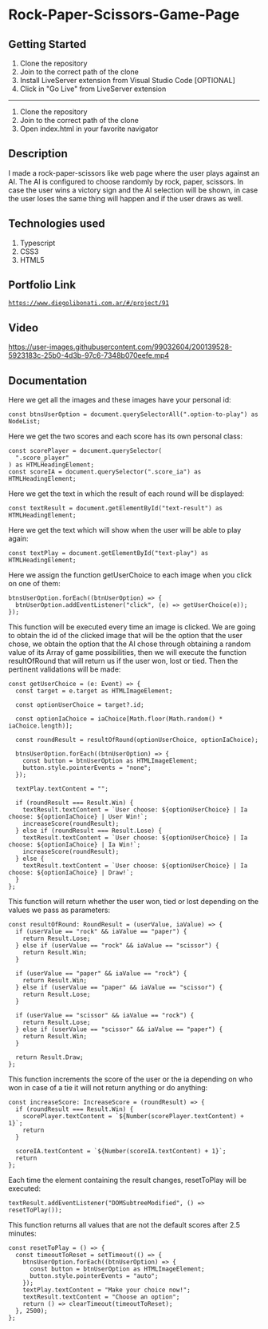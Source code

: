 # Rock-Paper-Scissors-Game-Page

## Getting Started

1. Clone the repository
2. Join to the correct path of the clone
3. Install LiveServer extension from Visual Studio Code [OPTIONAL]
4. Click in "Go Live" from LiveServer extension

---

1. Clone the repository
2. Join to the correct path of the clone
3. Open index.html in your favorite navigator

## Description

I made a rock-paper-scissors like web page where the user plays against an AI. The AI is configured to choose randomly by rock, paper, scissors. In case the user wins a victory sign and the AI selection will be shown, in case the user loses the same thing will happen and if the user draws as well.

## Technologies used

1. Typescript
2. CSS3
3. HTML5

## Portfolio Link

[`https://www.diegolibonati.com.ar/#/project/91`](https://www.diegolibonati.com.ar/#/project/91)

## Video

https://user-images.githubusercontent.com/99032604/200139528-5923183c-25b0-4d3b-97c6-7348b070eefe.mp4

## Documentation

Here we get all the images and these images have your personal id:

```
const btnsUserOption = document.querySelectorAll(".option-to-play") as NodeList;
```

Here we get the two scores and each score has its own personal class:

```
const scorePlayer = document.querySelector(
  ".score_player"
) as HTMLHeadingElement;
const scoreIA = document.querySelector(".score_ia") as HTMLHeadingElement;
```

Here we get the text in which the result of each round will be displayed:

```
const textResult = document.getElementById("text-result") as HTMLHeadingElement;
```

Here we get the text which will show when the user will be able to play again:

```
const textPlay = document.getElementById("text-play") as HTMLHeadingElement;
```

Here we assign the function getUserChoice to each image when you click on one of them:

```
btnsUserOption.forEach((btnUserOption) => {
  btnUserOption.addEventListener("click", (e) => getUserChoice(e));
});
```

This function will be executed every time an image is clicked. We are going to obtain the id of the clicked image that will be the option that the user chose, we obtain the option that the AI chose through obtaining a random value of its Array of game possibilities, then we will execute the function resultOfRound that will return us if the user won, lost or tied. Then the pertinent validations will be made:

```
const getUserChoice = (e: Event) => {
  const target = e.target as HTMLImageElement;

  const optionUserChoice = target?.id;

  const optionIaChoice = iaChoice[Math.floor(Math.random() * iaChoice.length)];

  const roundResult = resultOfRound(optionUserChoice, optionIaChoice);

  btnsUserOption.forEach((btnUserOption) => {
    const button = btnUserOption as HTMLImageElement;
    button.style.pointerEvents = "none";
  });

  textPlay.textContent = "";

  if (roundResult === Result.Win) {
    textResult.textContent = `User choose: ${optionUserChoice} | Ia choose: ${optionIaChoice} | User Win!`;
    increaseScore(roundResult);
  } else if (roundResult === Result.Lose) {
    textResult.textContent = `User choose: ${optionUserChoice} | Ia choose: ${optionIaChoice} | Ia Win!`;
    increaseScore(roundResult);
  } else {
    textResult.textContent = `User choose: ${optionUserChoice} | Ia choose: ${optionIaChoice} | Draw!`;
  }
};
```

This function will return whether the user won, tied or lost depending on the values we pass as parameters:

```
const resultOfRound: RoundResult = (userValue, iaValue) => {
  if (userValue == "rock" && iaValue == "paper") {
    return Result.Lose;
  } else if (userValue == "rock" && iaValue == "scissor") {
    return Result.Win;
  }

  if (userValue == "paper" && iaValue == "rock") {
    return Result.Win;
  } else if (userValue == "paper" && iaValue == "scissor") {
    return Result.Lose;
  }

  if (userValue == "scissor" && iaValue == "rock") {
    return Result.Lose;
  } else if (userValue == "scissor" && iaValue == "paper") {
    return Result.Win;
  }

  return Result.Draw;
};
```

This function increments the score of the user or the ia depending on who won in case of a tie it will not return anything or do anything:

```
const increaseScore: IncreaseScore = (roundResult) => {
  if (roundResult === Result.Win) {
    scorePlayer.textContent = `${Number(scorePlayer.textContent) + 1}`;
    return
  }

  scoreIA.textContent = `${Number(scoreIA.textContent) + 1}`;
  return
};
```

Each time the element containing the result changes, resetToPlay will be executed:

```
textResult.addEventListener("DOMSubtreeModified", () => resetToPlay());
```

This function returns all values that are not the default scores after 2.5 minutes:

```
const resetToPlay = () => {
  const timeoutToReset = setTimeout(() => {
    btnsUserOption.forEach((btnUserOption) => {
      const button = btnUserOption as HTMLImageElement;
      button.style.pointerEvents = "auto";
    });
    textPlay.textContent = "Make your choice now!";
    textResult.textContent = "Choose an option";
    return () => clearTimeout(timeoutToReset);
  }, 2500);
};
```
